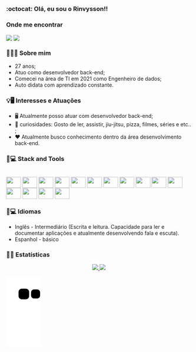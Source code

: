 ### :octocat: Olá, eu sou o Rinvysson!!

### Onde me encontrar

<div>

<a href="https://www.linkedin.com/in/rinvysson/" target="_blank"><img align= "center" src="https://img.shields.io/badge/LinkedIn-0077B5?style=for-the-badge&logo=linkedin&logoColor=white" target="_blank"></a>
<a href="https://wa.me/5582981337748" target="_blank"><img align= "center" src="https://img.shields.io/badge/WhatsApp-25D366?style=for-the-badge&logo=whatsapp&logoColor=white" target="_blank"></a>

</div>

### 👨🏻‍💻 Sobre mim

- 27 anos;
- Atuo como desenvolvedor back-end;
- Comecei na área de TI em 2021 como Engenheiro de dados;
- Auto didata com aprendizado constante.

### 💡🖥️ Interesses e Atuações

- 🖥️ Atualmente posso atuar com desenvolvedor back-end;
- 🤡 curiosidades: Gosto de ler, assistir, jiu-jitsu, pizza, filmes, séries e etc.. ;
- ❤️ Atualmente busco conhecimento dentro da área desenvolvimento back-end.

### 🚀💻 Stack and Tools

<div style="display: inline_block"><br>

  <img align= "center" height="30" width="40" src="https://cdn.jsdelivr.net/gh/devicons/devicon/icons/linux/linux-original.svg" />

  <img align= "center" height="30" width="40" src="https://cdn.jsdelivr.net/gh/devicons/devicon/icons/javascript/javascript-original.svg" />

  <img align= "center" height="30" width="40" src="https://cdn.jsdelivr.net/gh/devicons/devicon/icons/nodejs/nodejs-original-wordmark.svg" />

  <img align= "center" height="30" width="40" src="https://cdn.jsdelivr.net/gh/devicons/devicon/icons/sequelize/sequelize-original-wordmark.svg" />

  <img align= "center" height="30" width="40" src="https://cdn.jsdelivr.net/gh/devicons/devicon/icons/express/express-original-wordmark.svg" />

  <img align= "center" height="30" width="40" src="https://cdn.jsdelivr.net/gh/devicons/devicon/icons/html5/html5-plain-wordmark.svg" />

  <img align= "center" height="30" width="40" src="https://cdn.jsdelivr.net/gh/devicons/devicon/icons/mysql/mysql-original-wordmark.svg" />

  <img align= "center" height="30" width="40" src="https://cdn.jsdelivr.net/gh/devicons/devicon/icons/mongodb/mongodb-original-wordmark.svg" />

  <img align= "center" height="30" width="40" src="https://cdn.jsdelivr.net/gh/devicons/devicon/icons/redis/redis-original-wordmark.svg" />

  <img align= "center" height="30" width="40" src="https://cdn.jsdelivr.net/gh/devicons/devicon/icons/amazonwebservices/amazonwebservices-original-wordmark.svg" />

  <img align= "center" height="30" width="40" src="https://cdn.jsdelivr.net/gh/devicons/devicon/icons/azure/azure-original-wordmark.svg" />

  <img align= "center" height="30" width="40" src="https://cdn.jsdelivr.net/gh/devicons/devicon/icons/docker/docker-original-wordmark.svg" />

  <img align= "center" height="30" width="40" src="https://cdn.jsdelivr.net/gh/devicons/devicon/icons/jenkins/jenkins-original.svg" />

  <img align= "center" height="30" width="40" src="https://cdn.jsdelivr.net/gh/devicons/devicon/icons/gitlab/gitlab-original-wordmark.svg" />

  <img align= "center" height="30" width="40" src="https://cdn.jsdelivr.net/gh/devicons/devicon/icons/terraform/terraform-original-wordmark.svg" />

</div>

### 🚀💻 Idiomas

- Inglês - Intermediário (Escrita e leitura. Capacidade para ler e documentar aplicações e atualmente desenvolvendo fala e escuta).
- Espanhol - básico

### 🧮📐 Estatísticas

<div align="center">
  <a href="https://github.com/rinvyssondev">
  <img height="180em" src="https://github-readme-stats.vercel.app/api?username=rinvyssondev&show_icons=true&theme=dracula&include_all_commits=true&count_private=true"/>
  <img height="180em" src="https://github-readme-stats.vercel.app/api/top-langs/?username=rinvyssondev&layout=compact&langs_count=7&theme=dracula"/>
</div>

![Snake animation](https://github.com/rinvyssondev/rinvyssondev/blob/output/github-contribution-grid-snake.svg)
